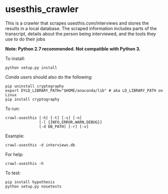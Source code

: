 # usesthis_crawler

This is a crawler that scrapes usesthis.com/interviews and stores the results in a local database. The scraped information includes parts of the transcript, details about the person being interviewed, and the tools they use to do their jobs

**Note: Python 2.7 recommended. Not compatible with Python 3.**

To install:

    python setup.py install

*Conda users* should also do the following:

    pip uninstall cryptography
    export DYLD_LIBRARY_PATH="$HOME/anaconda/lib" # aka LD_LIBRARY_PATH on Linux
    pip install cryptography


To run:

    crawl-usesthis [-h] [-t] [-s] [-n]
                   [-l {INFO,ERROR,WARN,DEBUG}]
                   [-d DB_PATH] [-r] [-v]

Example:

    crawl-usesthis -d interviews.db


For help:

    crawl-usesthis -h


To test:

    pip install hypothesis
    python setup.py nosetests
